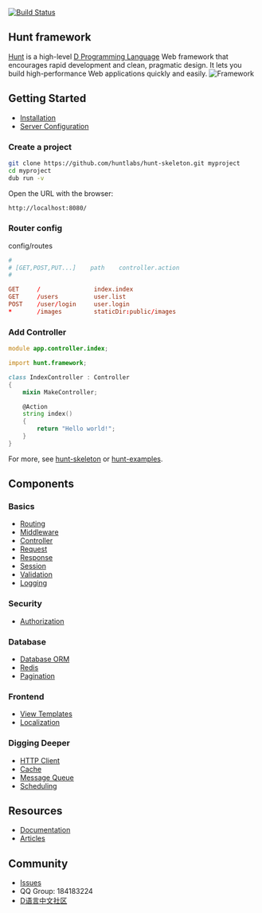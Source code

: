 [![Build Status](https://travis-ci.org/huntlabs/hunt-framework.svg?branch=master)](https://travis-ci.org/huntlabs/hunt-framework)

## Hunt framework
[Hunt](http://www.huntframework.com/) is a high-level [D Programming Language](http://dlang.org/) Web framework that encourages rapid development and clean, pragmatic design. It lets you build high-performance Web applications quickly and easily.
![Framework](framework.png)


## Getting Started
- [Installation](https://github.com/huntlabs/hunt-framework-docs/blob/master/installation.md)
- [Server Configuration](https://github.com/huntlabs/hunt-framework-docs/blob/master/configuration.md)

### Create a project
```bash
git clone https://github.com/huntlabs/hunt-skeleton.git myproject
cd myproject
dub run -v
```

Open the URL with the browser:
```bash
http://localhost:8080/
```

### Router config
config/routes
```conf
#
# [GET,POST,PUT...]    path    controller.action
#

GET     /               index.index
GET     /users          user.list
POST    /user/login     user.login
*       /images         staticDir:public/images

```

### Add Controller
```D
module app.controller.index;

import hunt.framework;

class IndexController : Controller
{
    mixin MakeController;

    @Action
    string index()
    {
        return "Hello world!";
    }
}
```

For more, see [hunt-skeleton](https://github.com/huntlabs/hunt-skeleton) or [hunt-examples](https://github.com/huntlabs/hunt-examples).

## Components

### Basics
- [Routing](https://github.com/huntlabs/hunt-framework-docs/blob/master/routing.md)
- [Middleware](https://github.com/huntlabs/hunt-framework-docs/blob/master/middleware.md)
- [Controller](https://github.com/huntlabs/hunt-framework-docs/blob/master/controllers.md)
- [Request](https://github.com/huntlabs/hunt-framework-docs/blob/master/requests.md)
- [Response](https://github.com/huntlabs/hunt-framework-docs/blob/master/responses.md)
- [Session](https://github.com/huntlabs/hunt-framework-docs/blob/master/session.md)
- [Validation](https://github.com/huntlabs/hunt-framework-docs/blob/master/validation.md)
- [Logging](https://github.com/huntlabs/hunt-framework-docs/blob/master/logging.md)

### Security
- [Authorization](https://github.com/huntlabs/hunt-framework-docs/blob/master/authorization.md)

### Database
- [Database ORM](https://github.com/huntlabs/hunt-framework-docs/blob/master/entity.md)
- [Redis](https://github.com/huntlabs/hunt-framework-docs/blob/master/redis.md)
- [Pagination](https://github.com/huntlabs/hunt-framework-docs/blob/master/pagination.md)

### Frontend
- [View Templates](https://github.com/huntlabs/hunt-framework-docs/blob/master/views.md)
- [Localization](https://github.com/huntlabs/hunt-framework-docs/blob/master/localization.md)

### Digging Deeper
- [HTTP Client](https://github.com/huntlabs/hunt-framework-docs/blob/master/http-client.md)
- [Cache](https://github.com/huntlabs/hunt-framework-docs/blob/master/cache.md)
- [Message Queue](https://github.com/huntlabs/hunt-framework-docs/blob/master/queues.md)
- [Scheduling](https://github.com/huntlabs/hunt-framework-docs/blob/master/scheduling.md)


## Resources
- [Documentation](https://github.com/huntlabs/hunt-framework-docs)
- [Articles](https://github.com/huntlabs/hunt-framework-articles)

## Community
- [Issues](https://github.com/huntlabs/hunt-framework/issues)
- QQ Group: 184183224 
- [D语言中文社区](https://forums.dlangchina.com/)


